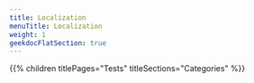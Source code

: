 ```yaml
---
title: Localization
menuTitle: Localization
weight: 1 
geekdocFlatSection: true
---
```


{{% children titlePages="Tests" titleSections="Categories" %}}
